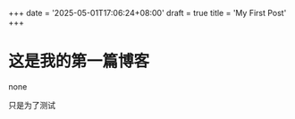 +++
date = '2025-05-01T17:06:24+08:00'
draft = true
title = 'My First Post'
+++

# 这是我的第一篇博客

none

只是为了测试
